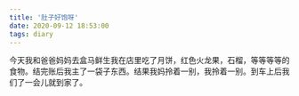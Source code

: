 ```yaml
---
title: '肚子好饱呀'
date: 2020-09-12 18:53:00
tags: diary
---
```

今天我和爸爸妈妈去盒马鲜生我在店里吃了月饼，红色火龙果，石榴，等等等等的食物。结完账后我主了一袋子东西。结果我妈拎着一别，我拎着一别。到车上后我们了一会儿就到家了。
